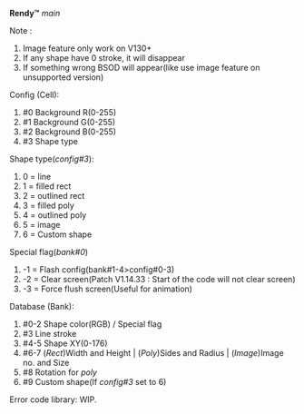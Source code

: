**Rendy™** _main_

Note :

1. Image feature only work on V130+
2. If any shape have 0 stroke, it will disappear
3. If something wrong BSOD will appear(like use image feature on unsupported version)

Config (Cell): 

1. #0 Background R(0-255)
2. #1 Background G(0-255)
3. #2 Background B(0-255)
4. #3 Shape type

Shape type(_config#3_):

1. 0 = line
2. 1 = filled rect
3. 2 = outlined rect
4. 3 = filled poly
5. 4 = outlined poly
6. 5 = image
7. 6 = Custom shape

Special flag(_bank#0_)

1. -1 = Flash config(bank#1-4>config#0-3)
2. -2 = Clear screen(Patch V1.14.33 : Start of the code will not clear screen)
3. -3 = Force flush screen(Useful for animation)

Database (Bank):

1. #0-2 Shape color(RGB) / Special flag
2. #3 Line stroke
3. #4-5 Shape XY(0-176)
4. #6-7 (_Rect_)Width and Height | (_Poly_)Sides and Radius | (_Image_)Image no. and Size
5. #8 Rotation for _poly_
6. #9 Custom shape(If _config#3_ set to 6)

Error code library:
WIP.
